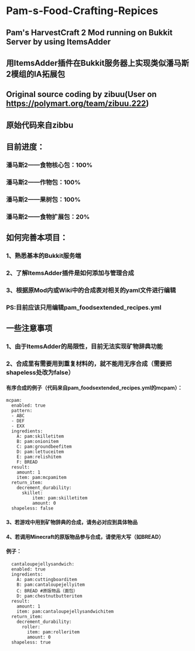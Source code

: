 # Pam-s-Food-Crafting-Repices
## Pam's HarvestCraft 2 Mod running on Bukkit Server by using ItemsAdder
## 用ItemsAdder插件在Bukkit服务器上实现类似潘马斯2模组的IA拓展包
## Original source coding by zibuu(User on https://polymart.org/team/zibuu.222)
## 原始代码来自zibbu
## 目前进度：
### 潘马斯2——食物核心包：100%
### 潘马斯2——作物包：100%
### 潘马斯2——果树包：100%
### 潘马斯2——食物扩展包：20%
## 如何完善本项目：
### 1、熟悉基本的Bukkit服务端 
### 2、了解ItemsAdder插件是如何添加与管理合成 
### 3、根据原Mod内或Wiki中的合成表对相关的yaml文件进行编辑
### PS:目前应该只用编辑pam_foodsextended_recipes.yml
## 一些注意事项
### 1、由于ItemsAdder的局限性，目前无法实现矿物辞典功能
### 2、合成里有需要用到重复材料的，就不能用无序合成（需要把shapeless处改为false）
#### 有序合成的例子（代码来自pam_foodsextended_recipes.yml的mcpam）：
    mcpam:
      enabled: true
      pattern:
      - ABC
      - DEF
      - EXX
      ingredients:
        A: pam:skilletitem
        B: pam:onionitem
        C: pam:groundbeefitem
        D: pam:lettuceitem
        E: pam:relishitem
        F: BREAD
      result:
        amount: 1
        item: pam:mcpamitem
      return_item:
        decrement_durability:
          skillet:
              item: pam:skilletitem
              amount: 0
      shapeless: false
  #### 3、若游戏中用到矿物辞典的合成，请务必对应到具体物品
  #### 4、若调用Minecraft的原版物品参与合成，请使用大写（如BREAD）
  #### 例子：
      cantaloupejellysandwich:
      enabled: true
      ingredients:
        A: pam:cuttingboarditem
        B: pam:cantaloupejellyitem
        C: BREAD #原版物品（面包）
        D: pam:chestnutbutteritem
      result:
        amount: 1
        item: pam:cantaloupejellysandwichitem
      return_item:
        decrement_durability:
          roller:
            item: pam:rolleritem
            amount: 0
      shapeless: true
